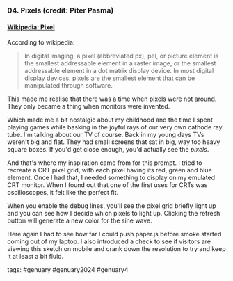 ### 04. Pixels (credit: Piter Pasma)
#### [Wikipedia: Pixel](https://en.wikipedia.org/wiki/Pixel)

According to wikipedia:
> In digital imaging, a pixel (abbreviated px), pel, or picture element is the smallest addressable element in a raster image, or the smallest addressable element in a dot matrix display device. In most digital display devices, pixels are the smallest element that can be manipulated through software.

This made me realise that there was a time when pixels were not around. They only became a thing when monitors were invented.

Which made me a bit nostalgic about my childhood and the time I spent playing games while basking in the joyful rays of our very own cathode ray tube.
I'm talking about our TV of course. Back in my young days TVs weren't big and flat. They had small screens that sat in big, way too heavy square boxes.
If you'd get close enough, you'd actually see the *pixels*.

And that's where my inspiration came from for this prompt. I tried to recreate a CRT pixel grid, with each pixel having its red, green and blue element.
Once I had that, I needed something to display on my emulated CRT monitor. 
When I found out that one of the first uses for CRTs was oscilloscopes, it felt like the perfect fit.

When you enable the debug lines, you'll see the pixel grid briefly light up and you can see how I decide which pixels to light up. 
Clicking the refresh button will generate a new color for the sine wave.

Here again I had to see how far I could push paper.js before smoke started coming out of my laptop. I also introduced a check to 
see if visitors are viewing this sketch on mobile and crank down the resolution to try and keep it at least a bit fluid. 

 

tags: #genuary #genuary2024 #genuary4